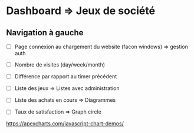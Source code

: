 # Dashboard => Jeux de société

## Navigation à gauche



- [ ] Page connexion au chargement du website (facon windows) => gestion auth

- [ ] Nombre de visites (day/week/month)
- [ ] Différence par rapport au timer précédent


- [ ] Liste des jeux => Listes avec administration
- [ ] Liste des achats en cours => Diagrammes
- [ ] Taux de satisfaction => Graph circle


https://apexcharts.com/javascript-chart-demos/